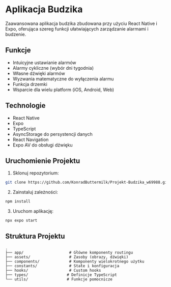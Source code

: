 # Aplikacja Budzika

Zaawansowana aplikacja budzika zbudowana przy użyciu React Native i Expo, oferująca szereg funkcji ułatwiających zarządzanie alarmami i budzenie.

## Funkcje

-  Intuicyjne ustawianie alarmów
- Alarmy cykliczne (wybór dni tygodnia)
- Własne dźwięki alarmów
- Wyzwania matematyczne do wyłączenia alarmu
- Funkcja drzemki
- Wsparcie dla wielu platform (iOS, Android, Web)

## Technologie

- React Native
- Expo
- TypeScript
- AsyncStorage do persystencji danych
- React Navigation
- Expo AV do obsługi dźwięku

## Uruchomienie Projektu

1. Sklonuj repozytorium:
```bash
git clone https://github.com/KonradButtermilk/Projekt-Budzika_w69988.git
```

2. Zainstaluj zależności:
```bash
npm install
```

3. Uruchom aplikację:
```bash
npx expo start
```

## Struktura Projektu

```
.
├── app/                    # Główne komponenty routingu
├── assets/                 # Zasoby (obrazy, dźwięki)
├── components/             # Komponenty wielokrotnego użytku
├── constants/              # Stałe i konfiguracja
├── hooks/                  # Custom hooks
├── types/                 # Definicje TypeScript
└── utils/                 # Funkcje pomocnicze
```

